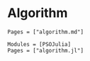 # Algorithm

```@index
Pages = ["algorithm.md"]
```

```@autodocs
Modules = [PSOJulia]
Pages = ["algorithm.jl"]
```
